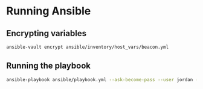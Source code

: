 # Running Ansible

## Encrypting variables

```bash
ansible-vault encrypt ansible/inventory/host_vars/beacon.yml
```

## Running the playbook

```bash
ansible-playbook ansible/playbook.yml --ask-become-pass --user jordan --inventory ansible/inventory/hosts.yml
```
